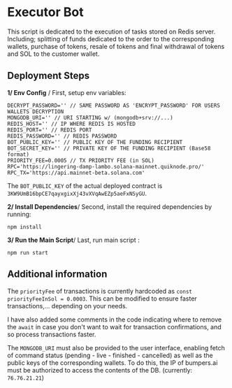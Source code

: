 # Executor Bot

This script is dedicated to the execution of tasks stored on Redis server. Including; splitting of funds dedicated to the order to the corresponding wallets, purchase of tokens, resale of tokens and final withdrawal of tokens and SOL to the customer wallet.

## Deployment Steps

**1/ Env Config** / First, setup env variables:

```
DECRYPT_PASSWORD='' // SAME PASSWORD AS 'ENCRYPT_PASSWORD' FOR USERS WALLETS DECRYPTION
MONGODB_URI='' // URI STARTING w/ (mongodb+srv://...)
REDIS_HOST='' // IP WHERE REDIS IS HOSTED
REDIS_PORT='' // REDIS PORT
REDIS_PASSWORD='' // REDIS PASSWORD
BOT_PUBLIC_KEY='' // PUBLIC KEY OF THE FUNDING RECIPIENT
BOT_SECRET_KEY='' // PRIVATE KEY OF THE FUNDING RECIPIENT (Base58 format)
PRIORITY_FEE=0.0005 // TX PRIORITY FEE (in SOL)
RPC='https://lingering-damp-lambo.solana-mainnet.quiknode.pro/'
RPC_TX='https://api.mainnet-beta.solana.com'
```

The `BOT_PUBLIC_KEY` of the actual deployed contract is `3KW9UmB16bpCE7qayxgixXj43vXVqAwEZp5aeFxNSyGU`.

**2/ Install Dependencies**/ Second, install the required dependencies by running:

`npm install`

**3/ Run the Main Script**/ Last, run main script :

`npm run start`

## Additional information

The `priorityFee` of transactions is currently hardcoded as `const priorityFeeInSol = 0.0003`. This can be modified to ensure faster transactions,... depending on your needs.

I have also added some comments in the code indicating where to remove the `await` in case you don't want to wait for transaction confirmations, and so process transactions faster.

The `MONGODB_URI` must also be provided to the user interface, enabling fetch of command status (pending - live - finished - cancelled) as well as the public keys of the corresponding wallets. To do this, the IP of bumpers.ai must be authorized to access the contents of the DB. (currently: `76.76.21.21`)

